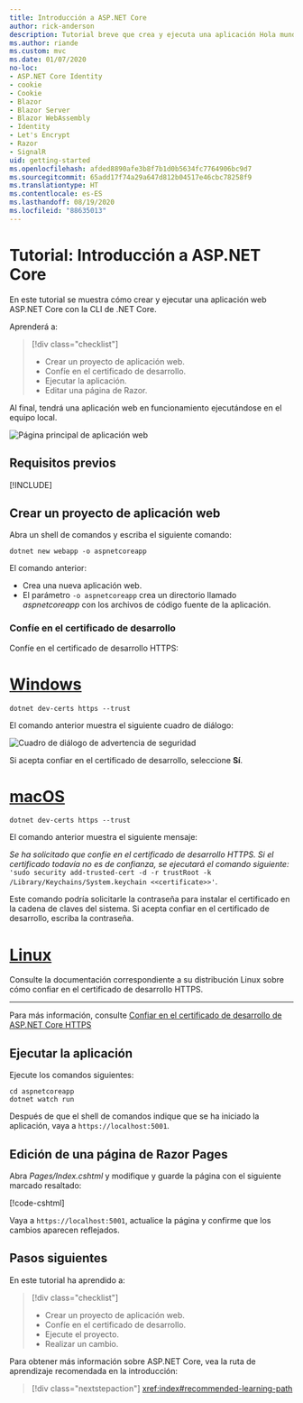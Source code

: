 ```yaml
---
title: Introducción a ASP.NET Core
author: rick-anderson
description: Tutorial breve que crea y ejecuta una aplicación Hola mundo básica mediante ASP.NET Core.
ms.author: riande
ms.custom: mvc
ms.date: 01/07/2020
no-loc:
- ASP.NET Core Identity
- cookie
- Cookie
- Blazor
- Blazor Server
- Blazor WebAssembly
- Identity
- Let's Encrypt
- Razor
- SignalR
uid: getting-started
ms.openlocfilehash: afded8890afe3b8f7b1d0b5634fc7764906bc9d7
ms.sourcegitcommit: 65add17f74a29a647d812b04517e46cbc78258f9
ms.translationtype: HT
ms.contentlocale: es-ES
ms.lasthandoff: 08/19/2020
ms.locfileid: "88635013"
---
```

# <a name="tutorial-get-started-with-aspnet-core"></a>Tutorial: Introducción a ASP.NET Core

En este tutorial se muestra cómo crear y ejecutar una aplicación web ASP.NET Core con la CLI de .NET Core.

Aprenderá a:

> [!div class="checklist"]
> * Crear un proyecto de aplicación web.
> * Confíe en el certificado de desarrollo.
> * Ejecutar la aplicación.
> * Editar una página de Razor.

Al final, tendrá una aplicación web en funcionamiento ejecutándose en el equipo local.

![Página principal de aplicación web](_static/home-page.png)

## <a name="prerequisites"></a>Requisitos previos

[!INCLUDE[](~/includes/3.1-SDK.md)]

## <a name="create-a-web-app-project"></a>Crear un proyecto de aplicación web

Abra un shell de comandos y escriba el siguiente comando:

```dotnetcli
dotnet new webapp -o aspnetcoreapp
```

El comando anterior:

* Crea una nueva aplicación web.  
* El parámetro `-o aspnetcoreapp` crea un directorio llamado *aspnetcoreapp* con los archivos de código fuente de la aplicación.

### <a name="trust-the-development-certificate"></a>Confíe en el certificado de desarrollo

Confíe en el certificado de desarrollo HTTPS:

# <a name="windows"></a>[Windows](#tab/windows)

```dotnetcli
dotnet dev-certs https --trust
```

El comando anterior muestra el siguiente cuadro de diálogo:

![Cuadro de diálogo de advertencia de seguridad](~/getting-started/_static/cert.png)

Si acepta confiar en el certificado de desarrollo, seleccione **Sí**.

# <a name="macos"></a>[macOS](#tab/macos)

```dotnetcli
dotnet dev-certs https --trust
```

El comando anterior muestra el siguiente mensaje:

*Se ha solicitado que confíe en el certificado de desarrollo HTTPS. Si el certificado todavía no es de confianza, se ejecutará el comando siguiente:* `'sudo security add-trusted-cert -d -r trustRoot -k /Library/Keychains/System.keychain <<certificate>>'`.

Este comando podría solicitarle la contraseña para instalar el certificado en la cadena de claves del sistema. Si acepta confiar en el certificado de desarrollo, escriba la contraseña.

# <a name="linux"></a>[Linux](#tab/linux)

Consulte la documentación correspondiente a su distribución Linux sobre cómo confiar en el certificado de desarrollo HTTPS.

---

Para más información, consulte [Confiar en el certificado de desarrollo de ASP.NET Core HTTPS ](xref:security/enforcing-ssl#trust-the-aspnet-core-https-development-certificate-on-windows-and-macos)

## <a name="run-the-app"></a>Ejecutar la aplicación

Ejecute los comandos siguientes:

```dotnetcli
cd aspnetcoreapp
dotnet watch run
```

Después de que el shell de comandos indique que se ha iniciado la aplicación, vaya a `https://localhost:5001`.

## <a name="edit-a-no-locrazor-page"></a>Edición de una página de Razor Pages

Abra *Pages/Index.cshtml* y modifique y guarde la página con el siguiente marcado resaltado:

[!code-cshtml[](sample/index.cshtml?highlight=9)]

Vaya a `https://localhost:5001`, actualice la página y confirme que los cambios aparecen reflejados.

## <a name="next-steps"></a>Pasos siguientes

En este tutorial ha aprendido a:

> [!div class="checklist"]
> * Crear un proyecto de aplicación web.
> * Confíe en el certificado de desarrollo.
> * Ejecute el proyecto.
> * Realizar un cambio.

Para obtener más información sobre ASP.NET Core, vea la ruta de aprendizaje recomendada en la introducción:

> [!div class="nextstepaction"]
> <xref:index#recommended-learning-path>
